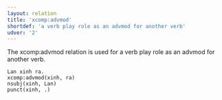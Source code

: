 ```yaml
---
layout: relation
title: 'xcomp:advmod'
shortdef: 'a verb play role as an advmod for another verb'
udver: '2'
---
```


The xcomp:advmod relation is used for a verb play role as an advmod for another verb.

~~~ sdparse
Lan xinh ra.
xcomp:advmod(xinh, ra)
nsubj(xinh, Lan)
punct(xinh, .)
~~~

<!-- Interlanguage links updated Út 9. května 2023, 20:04:34 CEST -->
